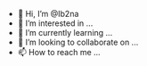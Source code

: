 - 👋 Hi, I’m @Ib2na
- 👀 I’m interested in ...
- 🌱 I’m currently learning ...
- 💞️ I’m looking to collaborate on ...
- 📫 How to reach me ...

<!---
Ib2na/Ib2na is a ✨ special ✨ repository because its `README.md` (this file) appears on your GitHub profile.
You can click the Preview link to take a look at your changes.
--->
